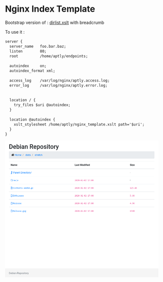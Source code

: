 # Nginx Index Template

Bootstrap version of : [dirlist.xslt](https://gist.github.com/wilhelmy/5a59b8eea26974a468c9) with breadcrumb

To use it :

```nginx
server {
  server_name   foo.bar.baz;
  listen        80;
  root          /home/aptly/endpoints;

  autoindex     on;
  autoindex_format xml;

  access_log    /var/log/nginx/aptly.access.log;
  error_log     /var/log/nginx/aptly.error.log;


  location / {
    try_files $uri @autoindex;
  }

  location @autoindex {
    xslt_stylesheet /home/aptly/nginx_template.xslt path='$uri';
  }
}

```

![Screenshot](/images/screenshot.png?raw=true "Screenshot")
